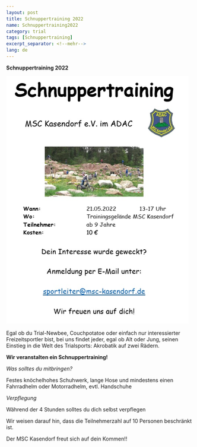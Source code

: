 ```yaml
---
layout: post
title: Schnuppertraining 2022
name: Schnuppertraining2022
category: trial
tags: [Schnuppertraining]
excerpt_separator: <!--mehr-->
lang: de
---
```


**Schnuppertraining 2022**

![](https://raw.githubusercontent.com/msc-kasendorf/docker/master/docs/download/20220521_Schnuppertraining.jpg)

<!--mehr-->


Egal ob du Trial-Newbee, Couchpotatoe oder einfach nur interessierter Freizeitsportler bist, bei uns findet jeder,
egal ob Alt oder Jung, seinen Einstieg in die Welt des Trialsports: Akrobatik auf zwei Rädern.

**Wir veranstalten ein Schnuppertraining!**

*Was solltes du mitbringen?*

Festes knöchelhohes Schuhwerk, lange Hose und mindestens einen Fahrradhelm oder Motorradhelm, evtl. Handschuhe 

*Verpflegung*

Während der 4 Stunden solltes du dich selbst verpflegen

Wir weisen darauf hin, dass die Teilnehmerzahl auf 10 Personen beschränkt ist.

Der MSC Kasendorf freut sich auf dein Kommen!!
